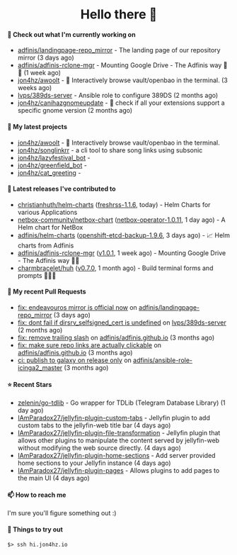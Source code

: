 <h1 align=center>Hello there 👋</h1>

#### 👷 Check out what I'm currently working on

- [adfinis/landingpage-repo_mirror](https://github.com/adfinis/landingpage-repo_mirror) - The landing page of our repository mirror (3 days ago)
- [adfinis/adfinis-rclone-mgr](https://github.com/adfinis/adfinis-rclone-mgr) - Mounting Google Drive - The Adfinis way 🧙✨ (1 week ago)
- [jon4hz/awoolt](https://github.com/jon4hz/awoolt) - 🐺 Interactively browse vault/openbao in the terminal. (3 weeks ago)
- [lvps/389ds-server](https://github.com/lvps/389ds-server) - Ansible role to configure 389DS (2 months ago)
- [jon4hz/canihazgnomeupdate](https://github.com/jon4hz/canihazgnomeupdate) - 🧙 check if all your extensions support a specific gnome version (2 months ago)

#### 🌱 My latest projects

- [jon4hz/awoolt](https://github.com/jon4hz/awoolt) - 🐺 Interactively browse vault/openbao in the terminal.
- [jon4hz/songlinkrr](https://github.com/jon4hz/songlinkrr) - a cli tool to share song links using subsonic
- [jon4hz/lazyfestival_bot](https://github.com/jon4hz/lazyfestival_bot) - 
- [jon4hz/greenfield_bot](https://github.com/jon4hz/greenfield_bot) - 
- [jon4hz/cat_greeting](https://github.com/jon4hz/cat_greeting) - 

#### 🔭 Latest releases I've contributed to

- [christianhuth/helm-charts](https://github.com/christianhuth/helm-charts) ([freshrss-1.1.6](https://github.com/christianhuth/helm-charts/releases/tag/freshrss-1.1.6), today) - Helm Charts for various Applications
- [netbox-community/netbox-chart](https://github.com/netbox-community/netbox-chart) ([netbox-operator-1.0.11](https://github.com/netbox-community/netbox-chart/releases/tag/netbox-operator-1.0.11), 1 day ago) - A Helm chart for NetBox
- [adfinis/helm-charts](https://github.com/adfinis/helm-charts) ([openshift-etcd-backup-1.9.6](https://github.com/adfinis/helm-charts/releases/tag/openshift-etcd-backup-1.9.6), 3 days ago) - 📈 Helm charts from Adfinis
- [adfinis/adfinis-rclone-mgr](https://github.com/adfinis/adfinis-rclone-mgr) ([v1.0.1](https://github.com/adfinis/adfinis-rclone-mgr/releases/tag/v1.0.1), 1 week ago) - Mounting Google Drive - The Adfinis way 🧙✨
- [charmbracelet/huh](https://github.com/charmbracelet/huh) ([v0.7.0](https://github.com/charmbracelet/huh/releases/tag/v0.7.0), 1 month ago) - Build terminal forms and prompts 🤷🏻‍♀️

#### 🔨 My recent Pull Requests

- [fix: endeavouros mirror is official now](https://github.com/adfinis/landingpage-repo_mirror/pull/149) on [adfinis/landingpage-repo_mirror](https://github.com/adfinis/landingpage-repo_mirror) (3 days ago)
- [fix: dont fail if dirsrv_selfsigned_cert is undefined](https://github.com/lvps/389ds-server/pull/70) on [lvps/389ds-server](https://github.com/lvps/389ds-server) (2 months ago)
- [fix: remove trailing slash](https://github.com/adfinis/adfinis.github.io/pull/5) on [adfinis/adfinis.github.io](https://github.com/adfinis/adfinis.github.io) (3 months ago)
- [fix: make sure repo links are actually clickable](https://github.com/adfinis/adfinis.github.io/pull/4) on [adfinis/adfinis.github.io](https://github.com/adfinis/adfinis.github.io) (3 months ago)
- [ci: publish to galaxy on release only](https://github.com/adfinis/ansible-role-icinga2_master/pull/129) on [adfinis/ansible-role-icinga2_master](https://github.com/adfinis/ansible-role-icinga2_master) (3 months ago)

#### ⭐ Recent Stars

- [zelenin/go-tdlib](https://github.com/zelenin/go-tdlib) - Go wrapper for TDLib (Telegram Database Library) (1 day ago)
- [IAmParadox27/jellyfin-plugin-custom-tabs](https://github.com/IAmParadox27/jellyfin-plugin-custom-tabs) - Jellyfin plugin to add custom tabs to the jellyfin-web title bar (4 days ago)
- [IAmParadox27/jellyfin-plugin-file-transformation](https://github.com/IAmParadox27/jellyfin-plugin-file-transformation) - Jellyfin plugin that allows other plugins to manipulate the content served by jellyfin-web without modifying the web source directly. (4 days ago)
- [IAmParadox27/jellyfin-plugin-home-sections](https://github.com/IAmParadox27/jellyfin-plugin-home-sections) - Add server provided home sections to your Jellyfin instance (4 days ago)
- [IAmParadox27/jellyfin-plugin-pages](https://github.com/IAmParadox27/jellyfin-plugin-pages) - Allows plugins to add pages to the main UI (4 days ago)

#### 📫 How to reach me
I'm sure you'll figure something out :)

#### 👀 Things to try out
```
$> ssh hi.jon4hz.io
```